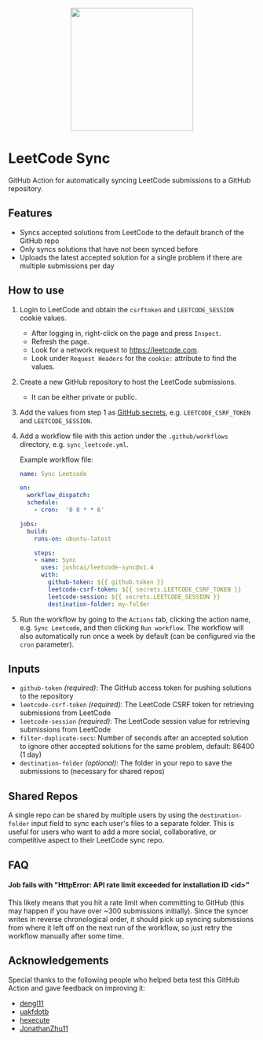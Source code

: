 <p align="center">
    <img src="images/leetcode_sync.png" width="250"/>
</p>

# LeetCode Sync
GitHub Action for automatically syncing LeetCode submissions to a GitHub repository.

## Features

- Syncs accepted solutions from LeetCode to the default branch of the GitHub repo
- Only syncs solutions that have not been synced before
- Uploads the latest accepted solution for a single problem if there are multiple submissions per day

## How to use

1. Login to LeetCode and obtain the `csrftoken` and `LEETCODE_SESSION` cookie values.

    - After logging in, right-click on the page and press `Inspect`.
    - Refresh the page.
    - Look for a network request to https://leetcode.com.
    - Look under `Request Headers` for the `cookie:` attribute to find the values.

2. Create a new GitHub repository to host the LeetCode submissions.

    - It can be either private or public.

3. Add the values from step 1 as [GitHub secrets](https://docs.github.com/en/actions/configuring-and-managing-workflows/creating-and-storing-encrypted-secrets#creating-encrypted-secrets-for-a-repository), 
   e.g. `LEETCODE_CSRF_TOKEN` and `LEETCODE_SESSION`.

4. Add a workflow file with this action under the `.github/workflows` directory, e.g. `sync_leetcode.yml`.

    Example workflow file:

    ```yaml
    name: Sync Leetcode

    on:
      workflow_dispatch:
      schedule:
        - cron:  '0 8 * * 6'

    jobs:
      build:
        runs-on: ubuntu-latest

        steps:
        - name: Sync
          uses: joshcai/leetcode-sync@v1.4
          with:
            github-token: ${{ github.token }}
            leetcode-csrf-token: ${{ secrets.LEETCODE_CSRF_TOKEN }}
            leetcode-session: ${{ secrets.LEETCODE_SESSION }}
            destination-folder: my-folder
    ```

5. Run the workflow by going to the `Actions` tab, clicking the action name, e.g. `Sync Leetcode`, and then clicking `Run workflow`. The workflow will also automatically run once a week by default (can be configured via the `cron` parameter).

## Inputs

- `github-token` *(required)*: The GitHub access token for pushing solutions to the repository
- `leetcode-csrf-token` *(required)*: The LeetCode CSRF token for retrieving submissions from LeetCode
- `leetcode-session` *(required)*: The LeetCode session value for retrieving submissions from LeetCode
- `filter-duplicate-secs`: Number of seconds after an accepted solution to ignore other accepted solutions for the same problem, default: 86400 (1 day)
- `destination-folder` *(optional)*: The folder in your repo to save the submissions to (necessary for shared repos)

## Shared Repos

A single repo can be shared by multiple users by using the `destination-folder` input field to sync each user's files to a separate folder. This is useful for users who want to add a more social, collaborative, or competitive aspect to their LeetCode sync repo.

## FAQ

#### Job fails with "HttpError: API rate limit exceeded for installation ID \<id\>"
    
This likely means that you hit a rate limit when committing to GitHub (this may happen if you have over ~300 submissions initially). Since the syncer writes in reverse chronological order, it should pick up syncing submissions from where it left off on the next run of the workflow, so just retry the workflow manually after some time.
    
## Acknowledgements 

Special thanks to the following people who helped beta test this GitHub Action and gave feedback on improving it:

- [dengl11](https://github.com/dengl11)
- [uakfdotb](https://github.com/uakfdotb)
- [hexecute](https://github.com/hexecute)
- [JonathanZhu11](https://github.com/JonathanZhu11)
